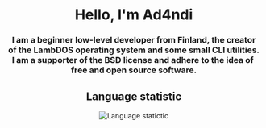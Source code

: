 <div align="center">
  <h1><b>Hello, I'm Ad4ndi</b></h1>
  <h3>I am a beginner low-level developer from Finland, the creator of the LambDOS operating system and some small CLI utilities. I am a supporter of the BSD license and adhere to the idea of ​​free and open source software.<br></h3>

  <h2><b>Language statistic</b></h2>
  
  ![Language statictic](https://github-readme-stats.vercel.app/api/top-langs/?username=Ad4ndi&layout=donut&theme=dark)
</div>
